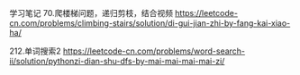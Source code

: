 学习笔记
70.爬楼梯问题，递归剪枝，结合视频
https://leetcode-cn.com/problems/climbing-stairs/solution/di-gui-jian-zhi-by-fang-kai-xiao-ha/



212.单词搜索2
https://leetcode-cn.com/problems/word-search-ii/solution/pythonzi-dian-shu-dfs-by-mai-mai-mai-mai-zi/
